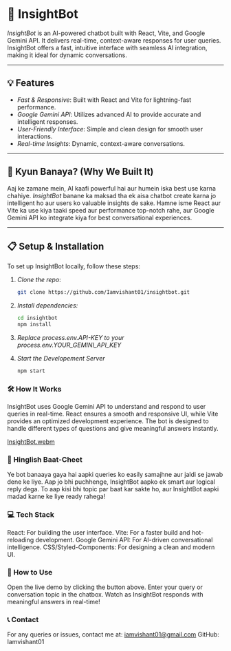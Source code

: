 # 🧠 InsightBot

*InsightBot* is an AI-powered chatbot built with React, Vite, and Google Gemini API. It delivers real-time, context-aware responses for user queries. InsightBot offers a fast, intuitive interface with seamless AI integration, making it ideal for dynamic conversations.

---

## 💡 Features
- *Fast & Responsive*: Built with React and Vite for lightning-fast performance.
- *Google Gemini API*: Utilizes advanced AI to provide accurate and intelligent responses.
- *User-Friendly Interface*: Simple and clean design for smooth user interactions.
- *Real-time Insights*: Dynamic, context-aware conversations.

---

## 🌟 Kyun Banaya? (Why We Built It)
Aaj ke zamane mein, AI kaafi powerful hai aur humein iska best use karna chahiye. *InsightBot* banane ka maksad tha ek aisa chatbot create karna jo intelligent ho aur users ko valuable insights de sake. Hamne isme React aur Vite ka use kiya taaki speed aur performance top-notch rahe, aur Google Gemini API ko integrate kiya for best conversational experiences. 

---

## 📋 Setup & Installation
To set up InsightBot locally, follow these steps:

1. *Clone the repo*:
   ```bash
   git clone https://github.com/Iamvishant01/insightbot.git
   
3. *Install dependencies:*
   ```bash
   cd insightbot
   npm install
   
4. *Replace process.env.API-KEY to your process.env.YOUR_GEMINI_API_KEY*
   
5. *Start the Developement Server*
   ```bash
   npm start

### 🛠️ How It Works
InsightBot uses Google Gemini API to understand and respond to user queries in real-time. React ensures a smooth and responsive UI, while Vite provides an optimized development experience. The bot is designed to handle different types of questions and give meaningful answers instantly.


[InsightBot.webm](https://github.com/user-attachments/assets/f20a1a89-26ed-4bc9-8475-beb400accc5e)


### 📝 Hinglish Baat-Cheet
Ye bot banaaya gaya hai aapki queries ko easily samajhne aur jaldi se jawab dene ke liye. Aap jo bhi puchhenge, InsightBot aapko ek smart aur logical reply dega. To aap kisi bhi topic par baat kar sakte ho, aur InsightBot aapki madad karne ke liye ready rahega!

### 💻 Tech Stack
React: For building the user interface.
Vite: For a faster build and hot-reloading development.
Google Gemini API: For AI-driven conversational intelligence.
CSS/Styled-Components: For designing a clean and modern UI.

### 🧭 How to Use
Open the live demo by clicking the button above.
Enter your query or conversation topic in the chatbox.
Watch as InsightBot responds with meaningful answers in real-time!

### 📞 Contact
For any queries or issues, contact me at:
iamvishant01@gmail.com
GitHub: Iamvishant01
